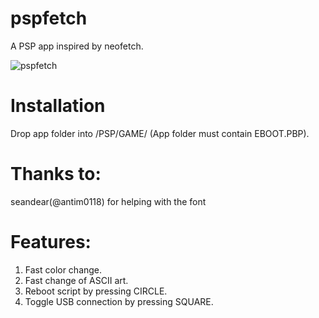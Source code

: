 # pspfetch
A PSP app inspired by neofetch.

![](https://i.imgur.com/CiXvHpP.png "pspfetch")

# Installation
Drop app folder into /PSP/GAME/ (App folder must contain EBOOT.PBP). 

# Thanks to:
seandear(@antim0118) for helping with the font
   
# Features:
1. Fast color change.
2. Fast change of ASCII art.
3. Reboot script by pressing CIRCLE.
4. Toggle USB connection by pressing SQUARE.
